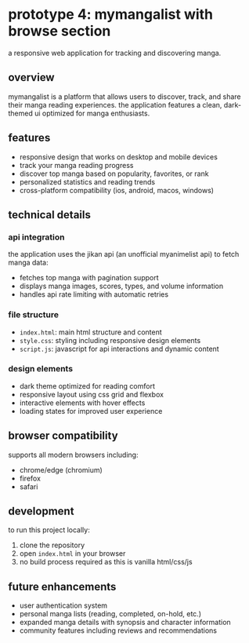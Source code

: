 # prototype 4: mymangalist with browse section

a responsive web application for tracking and discovering manga.

## overview

mymangalist is a platform that allows users to discover, track, and share their manga reading experiences. the application features a clean, dark-themed ui optimized for manga enthusiasts.

## features

- responsive design that works on desktop and mobile devices
- track your manga reading progress
- discover top manga based on popularity, favorites, or rank
- personalized statistics and reading trends
- cross-platform compatibility (ios, android, macos, windows)

## technical details

### api integration

the application uses the jikan api (an unofficial myanimelist api) to fetch manga data:
- fetches top manga with pagination support
- displays manga images, scores, types, and volume information
- handles api rate limiting with automatic retries

### file structure

- `index.html`: main html structure and content
- `style.css`: styling including responsive design elements
- `script.js`: javascript for api interactions and dynamic content

### design elements

- dark theme optimized for reading comfort
- responsive layout using css grid and flexbox
- interactive elements with hover effects
- loading states for improved user experience

## browser compatibility

supports all modern browsers including:
- chrome/edge (chromium)
- firefox
- safari

## development

to run this project locally:

1. clone the repository
2. open `index.html` in your browser
3. no build process required as this is vanilla html/css/js

## future enhancements

- user authentication system
- personal manga lists (reading, completed, on-hold, etc.)
- expanded manga details with synopsis and character information
- community features including reviews and recommendations

